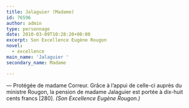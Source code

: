```yaml
---
title: Jalaguier (Madame)
id: 76596
author: admin
type: personnage
date: 2010-03-09T10:28:20+00:00
excerpt: Son Excellence Eugène Rougon
novel:
  - excellence
main_name: 'Jalaguier '
secondary_name: Madame

---
```

— Protégée de madame Correur. Grâce à l&rsquo;appui de celle-ci auprès du ministre Rougon, la pension de madame Jalaguier est portée à dix-huit cents francs [280]. _(Son Excellence Eugène Rougon.)_